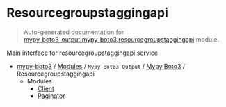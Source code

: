 # Resourcegroupstaggingapi

> Auto-generated documentation for [mypy_boto3_output.mypy_boto3.resourcegroupstaggingapi](https://github.com/vemel/mypy_boto3/blob/master/mypy_boto3_output/mypy_boto3/resourcegroupstaggingapi/__init__.py) module.

Main interface for resourcegroupstaggingapi service

- [mypy-boto3](../../../README.md#mypy_boto3) / [Modules](../../../MODULES.md#mypy-boto3-modules) / `Mypy Boto3 Output` / [Mypy Boto3](../index.md#mypy-boto3) / Resourcegroupstaggingapi
    - Modules
        - [Client](client.md#client)
        - [Paginator](paginator.md#paginator)
